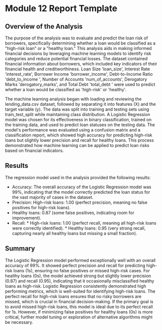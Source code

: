 # Module 12 Report Template

## Overview of the Analysis

The purpose of the analysis was to evaluate and predict the loan risk of borrowers, specifically determining whether a loan would be classified as a "high-risk loan" or a "healthy loan." This analysis aids in making informed financial decisions by leveraging machine learning models to identify risk categories and reduce potential financial losses. The dataset contained financial information about borrowers, which included key indicators of their financial health and creditworthiness. Loan Size 'loan_size', Interest Rate 'interest_rate', Borrower Income 'borrower_income', Debt-to-Income Ratio 'debt_to_income ', Number of Accounts 'num_of_accounts', Derogatory Marks 'derogatory_marks', and Total Debt 'total_debt ' were used to predict whether a loan would be classified as 'high-risk' or 'healthy'.

The machine learning analysis began with loading and reviewing the lending_data.csv dataset, followed by separating it into features (X) and the target variable (y). The data was split into training and testing sets using train_test_split while maintaining class distribution. A Logistic Regression model was chosen for its effectiveness in binary classification, trained on the training data, and used to predict loan statuses on the testing data. The model's performance was evaluated using a confusion matrix and a classification report, which showed high accuracy for predicting high-risk loans but slightly lower precision and recall for healthy loans. This process demonstrated how machine learning can be applied to predict loan risks based on financial indicators.

## Results

The regression model used in the analysis provided the following results:
*  Accuracy: The overall accuracy of the Logistic Regression model was 99%, indicating that the model correctly predicted the loan status for the vast majority of cases in the dataset.
* Precision: High-risk loans: 1.00 (perfect precision, meaning no false positives for high-risk loans).
* Healthy loans: 0.87 (some false positives, indicating room for improvement).
* Recall: 
        * High-risk loans: 1.00 (perfect recall, meaning all high-risk loans were correctly identified).
        * Healthy loans: 0.95 (very strong recall, capturing nearly all healthy loans but missing a small fraction).

## Summary

The Logistic Regression model performed exceptionally well with an overall accuracy of 99%. It showed perfect precision and recall for predicting high-risk loans (1s), ensuring no false positives or missed high-risk cases. For healthy loans (0s), the model achieved strong but slightly lower precision (0.87) and recall (0.95), indicating that it occasionally misclassified healthy loans as high-risk. Logistic Regression consistently demonstrated high performing metrics, which is well-suited for identifying high-risk loans.
The perfect recall for high-risk loans ensures that no risky borrowers are missed, which is crucial in financial decision-making. If the primary goal is to avoid missed high-risk loans, this model is ideal due to its perfect recall for 1s. However, if minimizing false positives for healthy loans (0s) is more critical, further model tuning or exploration of alternative algorithms might be necessary.

